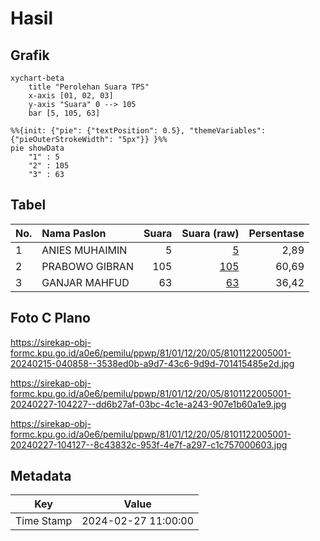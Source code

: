 # Hasil

## Grafik

```mermaid
xychart-beta
    title "Perolehan Suara TPS"
    x-axis [01, 02, 03]
    y-axis "Suara" 0 --> 105
    bar [5, 105, 63]
```

```mermaid
%%{init: {"pie": {"textPosition": 0.5}, "themeVariables": {"pieOuterStrokeWidth": "5px"}} }%%
pie showData
    "1" : 5
    "2" : 105
    "3" : 63
```

## Tabel

| No. | Nama Paslon    | Suara | Suara (raw) | Persentase |
|:--- |:-------------- | -----:| -----------:| ----------:|
| 1   | ANIES MUHAIMIN | 5     | [5][p-1]    | 2,89       |
| 2   | PRABOWO GIBRAN | 105   | [105][p-2]  | 60,69      |
| 3   | GANJAR MAHFUD  | 63    | [63][p-3]   | 36,42      |


[p-1]: https://github.com/gigit-pemilu/pemilu-2024-81-maluku/blob/main/pilpres/hitung-suara/sub/81-maluku/sub/01-maluku-tengah/sub/12-saparua/sub/2005-porto/sub/001-tps/sub/paslon-1.txt
[p-2]: https://github.com/gigit-pemilu/pemilu-2024-81-maluku/blob/main/pilpres/hitung-suara/sub/81-maluku/sub/01-maluku-tengah/sub/12-saparua/sub/2005-porto/sub/001-tps/sub/paslon-2.txt
[p-3]: https://github.com/gigit-pemilu/pemilu-2024-81-maluku/blob/main/pilpres/hitung-suara/sub/81-maluku/sub/01-maluku-tengah/sub/12-saparua/sub/2005-porto/sub/001-tps/sub/paslon-3.txt

## Foto C Plano

https://sirekap-obj-formc.kpu.go.id/a0e6/pemilu/ppwp/81/01/12/20/05/8101122005001-20240215-040858--3538ed0b-a9d7-43c6-9d9d-701415485e2d.jpg

https://sirekap-obj-formc.kpu.go.id/a0e6/pemilu/ppwp/81/01/12/20/05/8101122005001-20240227-104227--dd6b27af-03bc-4c1e-a243-907e1b60a1e9.jpg

https://sirekap-obj-formc.kpu.go.id/a0e6/pemilu/ppwp/81/01/12/20/05/8101122005001-20240227-104127--8c43832c-953f-4e7f-a297-c1c757000603.jpg


## Metadata

| Key        | Value               |
| ---------- | ------------------- |
| Time Stamp | 2024-02-27 11:00:00 |



